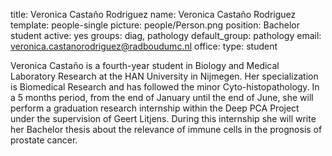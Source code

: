 title: Veronica Castaño Rodriguez
name: Veronica Castaño Rodriguez
template: people-single
picture: people/Person.png
position: Bachelor student
active: yes
groups: diag, pathology
default_group: pathology
email: veronica.castanorodriguez@radboudumc.nl
office: 
type: student

Veronica Castaño is a fourth-year student in Biology and Medical Laboratory Research at the HAN University in Nijmegen. Her specialization is Biomedical Research and has followed the minor Cyto-histopathology. In a 5 months period, from the end of January until the end of June, she will perform a graduation research internship within the Deep PCA Project under the supervision of Geert Litjens. During this internship she will write her Bachelor thesis about the relevance of immune cells in the prognosis of prostate cancer.
